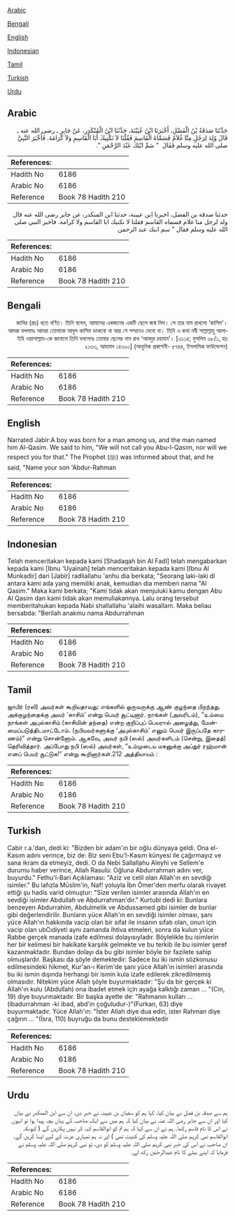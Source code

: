 [Arabic](#arabic)

[Bengali](#bengali)

[English](#english)

[Indonesian](#indonesian)

[Tamil](#tamil)

[Turkish](#turkish)

[Urdu](#urdu)

## Arabic


<div dir="rtl" lang="ar" style={{fontSize:'larger',backgroundColor:'#f8f9fa',padding:20}}>
حَدَّثَنَا صَدَقَةُ بْنُ الْفَضْلِ، أَخْبَرَنَا ابْنُ عُيَيْنَةَ، حَدَّثَنَا ابْنُ الْمُنْكَدِرِ، عَنْ جَابِرٍ ـ رضى الله عنه ـ قَالَ وُلِدَ لِرَجُلٍ مِنَّا غُلاَمٌ فَسَمَّاهُ الْقَاسِمَ فَقُلْنَا لاَ نَكْنِيكَ أَبَا الْقَاسِمِ وَلاَ كَرَامَةَ‏.‏ فَأَخْبَرَ النَّبِيَّ صلى الله عليه وسلم فَقَالَ ‏ "‏ سَمِّ ابْنَكَ عَبْدَ الرَّحْمَنِ ‏"‏‏.‏
</div>
<div style={{backgroundColor:'#f8f9fa',padding:20, marginBottom: 10}}><table> <thead> <tr> <th>References:</th> <th></th> </tr> </thead> <tbody><tr><td>Hadith No</td><td>6186</td></tr><tr><td>Arabic No</td><td>6186</td></tr><tr><td>Reference</td><td>Book 78 Hadith 210</td></tr></tbody></table></div>


<div dir="rtl" lang="ar" style={{fontSize:'larger',backgroundColor:'#f8f9fa',padding:20}}>
حدثنا صدقة بن الفضل، اخبرنا ابن عيينة، حدثنا ابن المنكدر، عن جابر رضى الله عنه قال ولد لرجل منا غلام فسماه القاسم فقلنا لا نكنيك ابا القاسم ولا كرامة. فاخبر النبي صلى الله عليه وسلم فقال " سم ابنك عبد الرحمن
</div>
<div style={{backgroundColor:'#f8f9fa',padding:20, marginBottom: 10}}><table> <thead> <tr> <th>References:</th> <th></th> </tr> </thead> <tbody><tr><td>Hadith No</td><td>6186</td></tr><tr><td>Arabic No</td><td>6186</td></tr><tr><td>Reference</td><td>Book 78 Hadith 210</td></tr></tbody></table></div>

## Bengali


<div dir="rtl" lang="bn" style={{fontSize:'larger',backgroundColor:'#f8f9fa',padding:20}}>
জাবির (রাঃ) হতে বর্ণিত। তিনি বলেন, আমাদের একজনের একটি ছেলে জন্ম নিল। সে তার নাম রাখলো ‘কাসিম’। আমরা বললামঃ আমরা তোমাকে আবুল কাসিম ডাকবো না আর সে সম্মানও দেবো না। তিনি এ কথা নবী সাল্লাল্লাহু আলাইহি ওয়াসাল্লাম-কে জানালে তিনি বললেনঃ তোমার ছেলের নাম রাখ ‘আবদুর রহমান’। [৩১১৪; মুসলিম ৩৮/১, হাঃ ২১৩৩, আহমাদ ১৪৩০০] (আধুনিক প্রকাশনী- ৫৭৪৪, ইসলামিক ফাউন্ডেশন)
</div>
<div style={{backgroundColor:'#f8f9fa',padding:20, marginBottom: 10}}><table> <thead> <tr> <th>References:</th> <th></th> </tr> </thead> <tbody><tr><td>Hadith No</td><td>6186</td></tr><tr><td>Arabic No</td><td>6186</td></tr><tr><td>Reference</td><td>Book 78 Hadith 210</td></tr></tbody></table></div>

## English


<div dir="ltr" lang="en" style={{fontSize:'larger',backgroundColor:'#f8f9fa',padding:20}}>
Narrated Jabir:A boy was born for a man among us, and the man named him Al-Qasim. We said to him, "We will not call you Abu-l-Qasim, nor will we respect you for that." The Prophet (ﷺ) was informed about that, and he said, "Name your son 'Abdur-Rahman
</div>
<div style={{backgroundColor:'#f8f9fa',padding:20, marginBottom: 10}}><table> <thead> <tr> <th>References:</th> <th></th> </tr> </thead> <tbody><tr><td>Hadith No</td><td>6186</td></tr><tr><td>Arabic No</td><td>6186</td></tr><tr><td>Reference</td><td>Book 78 Hadith 210</td></tr></tbody></table></div>

## Indonesian


<div dir="ltr" lang="id" style={{fontSize:'larger',backgroundColor:'#f8f9fa',padding:20}}>
Telah menceritakan kepada kami [Shadaqah bin Al Fadl] telah mengabarkan kepada kami [Ibnu 'Uyainah] telah menceritakan kepada kami [Ibnu Al Munkadir] dari [Jabir] radliallahu 'anhu dia berkata; "Seorang laki-laki di antara kami ada yang memiliki anak, kemudian dia memberi nama "Al Qasim." Maka kami berkata; "Kami tidak akan menjuluki kamu dengan Abu Al Qasim dan kami tidak akan memuliakannya. Lalu orang tersebut memberitahukan kepada Nabi shallallahu 'alaihi wasallam. Maka beliau bersabda: "Berilah anakmu nama Abdurrahman
</div>
<div style={{backgroundColor:'#f8f9fa',padding:20, marginBottom: 10}}><table> <thead> <tr> <th>References:</th> <th></th> </tr> </thead> <tbody><tr><td>Hadith No</td><td>6186</td></tr><tr><td>Arabic No</td><td>6186</td></tr><tr><td>Reference</td><td>Book 78 Hadith 210</td></tr></tbody></table></div>

## Tamil


<div dir="ltr" lang="ta" style={{fontSize:'larger',backgroundColor:'#f8f9fa',padding:20}}>
ஜாபிர் (ரலி) அவர்கள் கூறியதாவது: எங்களில் ஒருவருக்கு ஆண் குழந்தை பிறந்தது. அக்குழந்தைக்கு அவர் ‘காசிம்’ என்று பெயர் சூட்டினார். நாங்கள் (அவரிடம்), “உம்மை நாங்கள் அபுல்காசிம் (காசிமின் தந்தை) என்ற குறிப்புப் பெயரால் அழைத்து, மேன்மைப்படுத்திடமாட்டோம். (நபியவர்களுக்கு ‘அபுல்காசிம்’ எனும் பெயர் இருப்பதே காரணம்)” என்று சொன்னோம். ஆகவே, அவர் நபி (ஸல்) அவர்களிடம் (சென்று, இதைத்) தெரிவித்தார். அப்போது நபி (ஸல்) அவர்கள், “உம்முடைய மகனுக்கு அப்துர் ரஹ்மான் எனப் பெயர் சூட்டுக!” என்று கூறினார்கள்.212 அத்தியாயம் :
</div>
<div style={{backgroundColor:'#f8f9fa',padding:20, marginBottom: 10}}><table> <thead> <tr> <th>References:</th> <th></th> </tr> </thead> <tbody><tr><td>Hadith No</td><td>6186</td></tr><tr><td>Arabic No</td><td>6186</td></tr><tr><td>Reference</td><td>Book 78 Hadith 210</td></tr></tbody></table></div>

## Turkish


<div dir="ltr" lang="tr" style={{fontSize:'larger',backgroundColor:'#f8f9fa',padding:20}}>
Cabir r.a.'dan, dedi ki: "Bizden bir adam'ın bir oğlu dünyaya geldi. Ona el-Kasım adını verince, biz de: Biz seni Ebu'l-Kasım künyesi ile çağırmayız ve sana ikram da etmeyiz, dedi. O da Nebi Sallallahu Aleyhi ve Sellem'e durumu haber verince, Allah Rasulü: Oğluna Abdurrahman adını ver, buyurdu." Fethu'l-Bari Açıklaması: "Aziz ve celil olan Allah'ın en sevdiği isimler." Bu lafızIa Müslim'in, Naf! yoluyla İbn Ömer'den merfu olarak rivayet ettiği şu hadis varid olmuştur: "Size verilen isimler arasında Allah'ın en sevdiği isimler Abdullah ve Abdurrahman'dır." Kurtubi dedi ki: Bunlara benzeyen Abdurrahim, Abdulmelik ve Abdussamed gibi isimler de bunlar gibi değerlendirilir. Bunların yüce Allah'ın en sevdiği isimler olması, şanı yüce Allah'ın hakkında vacip olan bir sıfat ile insanın sıfatı olan, onun için vacip olan ubCıdiyeti aynı zamanda ihtiva etmeleri, sonra da kulun yüce Rabbe gerçek manada izafe edilmesi dolayısıyladır. Böylelikle bu isimlerin her bir kelimesi bir hakikate karşılık gelmekte ve bu terkib ile bu isimler şeref kazanmaktadır. Bundan dolayı da bu gibi isimler böyle bir fazilete sahip olmuşlardır. Başkası da şöyle demektedir: Sadece bu iki ismin sözkonusu edilmesindeki hikmet, Kur'an-ı Kerim'de şanı yüce Allah'ın isimleri arasında bu iki ismin dışında herhangi bir ismin kula izafe edilerek zikredilmemiş olmasıdır. Nitekim yüce Allah şöyle buyurmaktadır: "Şu da bir gerçek ki Allah'ın kulu (Abdullah) ona ibadet etmek için ayağa kalktığı zaman ... "(Cin, 19) diye buyurmaktadır. Bir başka ayette de: "Rahmanın kulları ... (ibadurrahman -ki ibad, abd'in çoğuludur-)"(Furkan, 63) diye buyurmaktadır. Yüce Allah'ın: "İster Allah diye dua edin, ister Rahman diye çağırın ... "(İsra, 110) buyruğu da bunu desteklemektedir
</div>
<div style={{backgroundColor:'#f8f9fa',padding:20, marginBottom: 10}}><table> <thead> <tr> <th>References:</th> <th></th> </tr> </thead> <tbody><tr><td>Hadith No</td><td>6186</td></tr><tr><td>Arabic No</td><td>6186</td></tr><tr><td>Reference</td><td>Book 78 Hadith 210</td></tr></tbody></table></div>

## Urdu


<div dir="rtl" lang="ur" style={{fontSize:'larger',backgroundColor:'#f8f9fa',padding:20}}>
ہم سے صدقہ بن فضل نے بیان کیا، کہا ہم کو سفیان بن عیینہ نے خبر دی، ان سے ابن المنکدر نے بیان کیا اور ان سے جابر رضی اللہ عنہ نے بیان کیا کہ ہم میں سے ایک صاحب کے یہاں بچہ پیدا ہوا تو انہوں نے اس کا نام قاسم رکھا۔ ہم نے ان سے کہا کہ ہم تم کو ابوالقاسم کہہ کر نہیں پکاریں گے ( کیونکہ ابوالقاسم نبی کریم صلی اللہ علیہ وسلم کی کنیت تھی ) اور نہ ہم تمہاری عزت کے لیے ایسا کریں گے۔ ان صاحب نے اس کی خبر نبی کریم صلی اللہ علیہ وسلم کو دی، تو نبی کریم صلی اللہ علیہ وسلم نے فرمایا کہ اپنے بیٹے کا نام عبدالرحمٰن رکھ لے۔
</div>
<div style={{backgroundColor:'#f8f9fa',padding:20, marginBottom: 10}}><table> <thead> <tr> <th>References:</th> <th></th> </tr> </thead> <tbody><tr><td>Hadith No</td><td>6186</td></tr><tr><td>Arabic No</td><td>6186</td></tr><tr><td>Reference</td><td>Book 78 Hadith 210</td></tr></tbody></table></div>